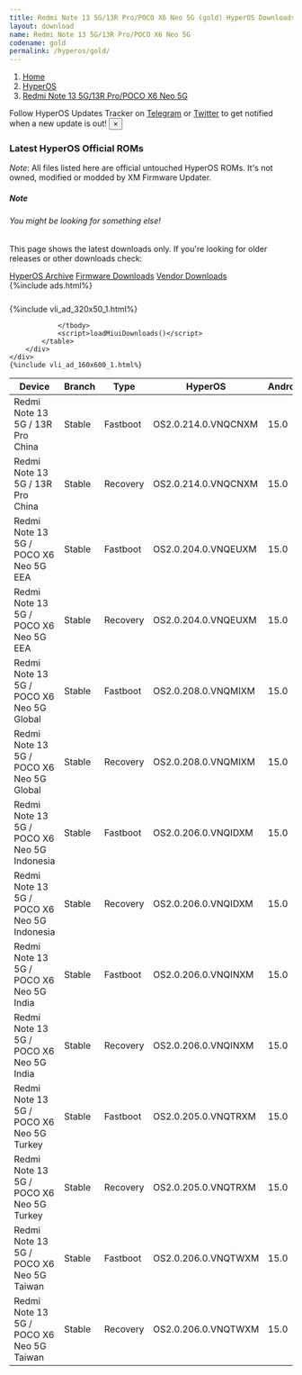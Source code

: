 ```yaml
---
title: Redmi Note 13 5G/13R Pro/POCO X6 Neo 5G (gold) HyperOS Downloads
layout: download
name: Redmi Note 13 5G/13R Pro/POCO X6 Neo 5G
codename: gold
permalink: /hyperos/gold/
---
```

<nav aria-label="breadcrumb">
    <ol class="breadcrumb">
        <li class="breadcrumb-item"><a href="/">Home</a></li>
        <li class="breadcrumb-item"><a href="/hyperos/">HyperOS</a></li>
        <li class="breadcrumb-item active" aria-current="page"><a href="/hyperos/gold/">Redmi Note 13 5G/13R Pro/POCO X6 Neo 5G</a></li>
    </ol>
</nav>
<div class="alert alert-primary alert-dismissible fade show" role="alert">
    Follow HyperOS Updates Tracker on <a href="https://t.me/MIUIUpdatesTracker" class="alert-link">Telegram</a>
     or <a href="https://twitter.com/MiFwUpdater" class="alert-link">Twitter</a> to get notified when a new update is out!
    <button type="button" class="close" data-dismiss="alert" aria-label="Close">
        <span aria-hidden="true">&times;</span>
    </button>
</div>

### Latest HyperOS Official ROMs
*Note*: All files listed here are official untouched HyperOS ROMs. It's not owned, modified or modded by XM Firmware Updater.
<div class="card">
  <div class="card-body">
    <h5 class="card-title">Note</h5>
    <h6 class="card-subtitle mb-2 text-muted">You might be looking for something else!</h6>
    <p class="card-text">This page shows the latest downloads only.
     If you're looking for older releases or other downloads check:</p>
    <a href="/archive/hyperos/gold/" class="card-link">HyperOS Archive</a>
    <a href="/firmware/gold/" class="card-link">Firmware Downloads</a>
    <a href="/vendor/gold/" class="card-link">Vendor Downloads</a>
  </div>
</div>
{%include ads.html%}
<div class="row justify-content-center">
    <div class="col-10">
        <div class="table-responsive-md" style="margin-top: 25px;">
            {%include vli_ad_320x50_1.html%}
            <table id="miui" class="display dt-responsive nowrap compact table table-striped table-hover table-sm">
                <thead class="thead-dark">
                    <tr>
                        <th data-ref="device">Device</th>
                        <th data-ref="branch">Branch</th>
                        <th data-ref="type">Type</th>
                        <th data-ref="miui">HyperOS</th>
                        <th data-ref="android">Android</th>
                        <th data-ref="size">Size</th>
                        <th data-ref="size">Date</th>
                        <th data-ref="link">Link</th>
                    </tr>
                </thead>
                <tbody>
                <tr><td>Redmi Note 13 5G / 13R Pro China</td><td>Stable</td><td>Fastboot</td><td>OS2.0.214.0.VNQCNXM</td><td>15.0</td><td>7.7 GB</td><td>2025-09-19</td><td><a href="/hyperos/gold/stable/OS2.0.214.0.VNQCNXM/">Download</a></td></tr>
<tr><td>Redmi Note 13 5G / 13R Pro China</td><td>Stable</td><td>Recovery</td><td>OS2.0.214.0.VNQCNXM</td><td>15.0</td><td>5.6 GB</td><td>2025-10-13</td><td><a href="/hyperos/gold/stable/OS2.0.214.0.VNQCNXM/">Download</a></td></tr>
<tr><td>Redmi Note 13 5G / POCO X6 Neo 5G EEA</td><td>Stable</td><td>Fastboot</td><td>OS2.0.204.0.VNQEUXM</td><td>15.0</td><td>7.6 GB</td><td>2025-09-11</td><td><a href="/hyperos/gold/stable/OS2.0.204.0.VNQEUXM/">Download</a></td></tr>
<tr><td>Redmi Note 13 5G / POCO X6 Neo 5G EEA</td><td>Stable</td><td>Recovery</td><td>OS2.0.204.0.VNQEUXM</td><td>15.0</td><td>5.3 GB</td><td>2025-09-16</td><td><a href="/hyperos/gold/stable/OS2.0.204.0.VNQEUXM/">Download</a></td></tr>
<tr><td>Redmi Note 13 5G / POCO X6 Neo 5G Global</td><td>Stable</td><td>Fastboot</td><td>OS2.0.208.0.VNQMIXM</td><td>15.0</td><td>8.1 GB</td><td>2025-09-11</td><td><a href="/hyperos/gold/stable/OS2.0.208.0.VNQMIXM/">Download</a></td></tr>
<tr><td>Redmi Note 13 5G / POCO X6 Neo 5G Global</td><td>Stable</td><td>Recovery</td><td>OS2.0.208.0.VNQMIXM</td><td>15.0</td><td>5.2 GB</td><td>2025-09-15</td><td><a href="/hyperos/gold/stable/OS2.0.208.0.VNQMIXM/">Download</a></td></tr>
<tr><td>Redmi Note 13 5G / POCO X6 Neo 5G Indonesia</td><td>Stable</td><td>Fastboot</td><td>OS2.0.206.0.VNQIDXM</td><td>15.0</td><td>7.6 GB</td><td>2025-09-26</td><td><a href="/hyperos/gold/stable/OS2.0.206.0.VNQIDXM/">Download</a></td></tr>
<tr><td>Redmi Note 13 5G / POCO X6 Neo 5G Indonesia</td><td>Stable</td><td>Recovery</td><td>OS2.0.206.0.VNQIDXM</td><td>15.0</td><td>5.2 GB</td><td>2025-10-13</td><td><a href="/hyperos/gold/stable/OS2.0.206.0.VNQIDXM/">Download</a></td></tr>
<tr><td>Redmi Note 13 5G / POCO X6 Neo 5G India</td><td>Stable</td><td>Fastboot</td><td>OS2.0.206.0.VNQINXM</td><td>15.0</td><td>6.7 GB</td><td>2025-09-10</td><td><a href="/hyperos/gold/stable/OS2.0.206.0.VNQINXM/">Download</a></td></tr>
<tr><td>Redmi Note 13 5G / POCO X6 Neo 5G India</td><td>Stable</td><td>Recovery</td><td>OS2.0.206.0.VNQINXM</td><td>15.0</td><td>4.9 GB</td><td>2025-09-16</td><td><a href="/hyperos/gold/stable/OS2.0.206.0.VNQINXM/">Download</a></td></tr>
<tr><td>Redmi Note 13 5G / POCO X6 Neo 5G Turkey</td><td>Stable</td><td>Fastboot</td><td>OS2.0.205.0.VNQTRXM</td><td>15.0</td><td>7.4 GB</td><td>2025-10-11</td><td><a href="/hyperos/gold/stable/OS2.0.205.0.VNQTRXM/">Download</a></td></tr>
<tr><td>Redmi Note 13 5G / POCO X6 Neo 5G Turkey</td><td>Stable</td><td>Recovery</td><td>OS2.0.205.0.VNQTRXM</td><td>15.0</td><td>5.2 GB</td><td>2025-10-17</td><td><a href="/hyperos/gold/stable/OS2.0.205.0.VNQTRXM/">Download</a></td></tr>
<tr><td>Redmi Note 13 5G / POCO X6 Neo 5G Taiwan</td><td>Stable</td><td>Fastboot</td><td>OS2.0.206.0.VNQTWXM</td><td>15.0</td><td>6.5 GB</td><td>2025-09-26</td><td><a href="/hyperos/gold/stable/OS2.0.206.0.VNQTWXM/">Download</a></td></tr>
<tr><td>Redmi Note 13 5G / POCO X6 Neo 5G Taiwan</td><td>Stable</td><td>Recovery</td><td>OS2.0.206.0.VNQTWXM</td><td>15.0</td><td>5.0 GB</td><td>2025-10-13</td><td><a href="/hyperos/gold/stable/OS2.0.206.0.VNQTWXM/">Download</a></td></tr>

                </tbody>
                <script>loadMiuiDownloads()</script>
            </table>
        </div>
    </div>
    {%include vli_ad_160x600_1.html%}
</div>
